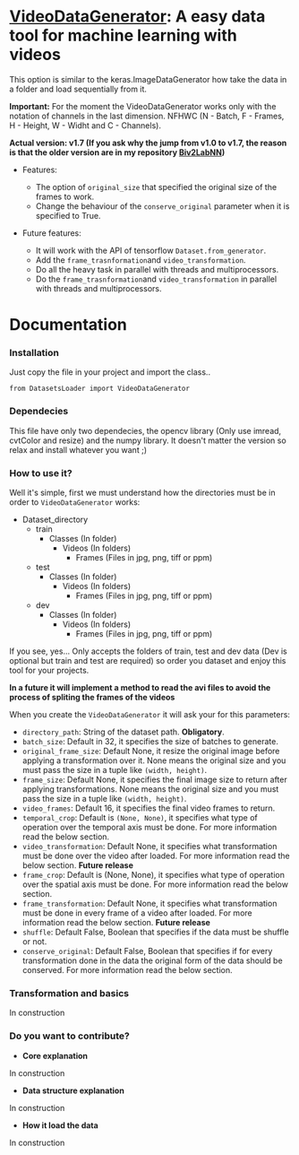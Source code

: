 # <u>VideoDataGenerator</u>: A easy data tool for machine learning with videos
This option is similar to the keras.ImageDataGenerator how take the data
in a folder and load sequentially from it.

**Important:** For the moment the VideoDataGenerator works only with 
the notation of channels in the last dimension. NFHWC (N - Batch, F - Frames, 
H - Height, W - Widht and C - Channels). 

**Actual version: v1.7 (If you ask why the jump from v1.0 to v1.7, the reason 
is that the older version are in my repository 
[Biv2LabNN](https://github.com/JefeLitman/Biv2LabNN/commits/master))**

- Features:
    - The option of `original_size` that specified the original size of the frames 
    to work.
    - Change the behaviour of the `conserve_original` parameter when it is
    specified to True.
    
- Future features:
    - It will work with the API of tensorflow `Dataset.from_generator`.
    - Add the `frame_trasnformation`and `video_transformation`.
    - Do all the heavy task in parallel with threads and multiprocessors.
    - Do the `frame_trasnformation`and `video_transformation` in parallel 
    with threads and multiprocessors.

# Documentation

### Installation
Just copy the file in your project and import the class..

`from DatasetsLoader import VideoDataGenerator`

### Dependecies
This file have only two dependecies, the opencv library (Only use imread, 
cvtColor and resize) and the numpy library. It doesn't matter the version so relax and install 
whatever you want ;)

### How to use it?
Well it's simple, first we must understand how the directories must be in 
order to `VideoDataGenerator` works:

- Dataset_directory
    - train
        - Classes (In folder)
            - Videos (In folders)
                - Frames (Files in jpg, png, tiff or ppm)
    - test
        - Classes (In folder)
            - Videos (In folders)
                - Frames (Files in jpg, png, tiff or ppm)
    - dev
        - Classes (In folder)
            - Videos (In folders)
                - Frames (Files in jpg, png, tiff or ppm)
                
If you see, yes... Only accepts the folders of train, test and dev data (Dev is 
optional but train and test are required) so order you dataset and enjoy 
this tool for your projects.

**In a future it will implement a method to read the avi files to avoid the 
process of spliting the frames of the videos**

When you create the `VideoDataGenerator` it will ask your for this parameters:
- `directory_path`: String of the dataset path. **Obligatory**.
- `batch_size`: Default in 32, it specifies the size of batches to generate.
- `original_frame_size`: Default None, it resize the original image before
applying a transformation over it. None means the original size and you must pass the 
size in a tuple like `(width, height)`.
- `frame_size`: Default None, it specifies the final image size to return
after applying transformations. None means the original size and you must pass the
size in a tuple like `(width, height)`.
- `video_frames`: Default 16, it specifies the final video frames to return.
- `temporal_crop`: Default is `(None, None)`, it specifies what type of operation 
over the temporal axis must be done. For more information read the below section.
- `video_transformation`: Default None, it specifies what transformation 
must be done over the video after loaded. For more information read the below section.
**Future release**
- `frame_crop`: Default is (None, None), it specifies what type of operation 
over the spatial axis must be done. For more information read the below section.
- `frame_transformation`: Default None, it specifies what transformation 
must be done in every frame of a video after loaded. For more information 
read the below section. **Future release**
- `shuffle`: Default False, Boolean that specifies if the data must be shuffle 
or not.
- `conserve_original`: Default False, Boolean that specifies if for every 
transformation done in the data the original form of the data should be
conserved. For more information read the below section.

### Transformation and basics

In construction

### Do you want to contribute?
- **Core explanation**

In construction

- **Data structure explanation**

In construction

- **How it load the data**

In construction